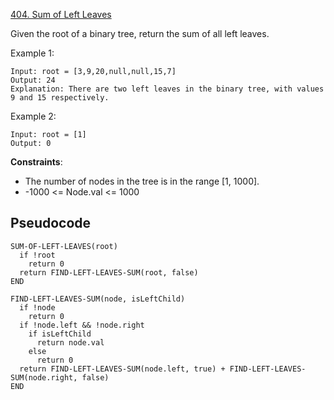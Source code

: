 [404. Sum of Left Leaves](https://leetcode.com/problems/sum-of-left-leaves/)

Given the root of a binary tree, return the sum of all left leaves.

Example 1:

```
Input: root = [3,9,20,null,null,15,7]
Output: 24
Explanation: There are two left leaves in the binary tree, with values 9 and 15 respectively.
```

Example 2:

```
Input: root = [1]
Output: 0
```

**Constraints**:

-   The number of nodes in the tree is in the range [1, 1000].
-   -1000 <= Node.val <= 1000

## Pseudocode

```
SUM-OF-LEFT-LEAVES(root)
  if !root
    return 0
  return FIND-LEFT-LEAVES-SUM(root, false)
END

FIND-LEFT-LEAVES-SUM(node, isLeftChild)
  if !node
    return 0
  if !node.left && !node.right
    if isLeftChild
      return node.val
    else
      return 0
  return FIND-LEFT-LEAVES-SUM(node.left, true) + FIND-LEFT-LEAVES-SUM(node.right, false)
END
```
